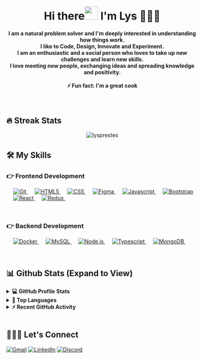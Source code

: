 <h1 align="center">Hi there<img src="https://media.giphy.com/media/hvRJCLFzcasrR4ia7z/giphy.gif" width="35"> I'm Lys 👩🏻‍💻 </h1>

<h4 align="center">
I am a natural problem solver and I'm deeply interested in understanding how things work. <br>
I like to Code, Design, Innovate and Experiment. <br>
I am an enthusiastic and a social person who loves to take up new challenges and learn new skills.<br>
I love meeting new people, exchanging ideas and spreading knowledge and positivity. <br>
<br>
⚡ Fun fact: I'm a great cook</h4> <br>

## 🔥 Streak Stats
<p align="center"><img align="center" src="https://github-readme-streak-stats.herokuapp.com/?user=lysprestes&theme=tokyonight" alt="lysprestes" /></p>

## 🛠️ My Skills

### 👉 Frontend Development
<p align="left"> 
  &emsp; 
  <a href="https://git-scm.com/" target="_blank"> 
   <img alt="Git" src="https://img.shields.io/badge/-Git-F05032?logo=git&logoColor=white&style=flat">
  </a>
  &emsp; 
  <a href="https://www.w3schools.com/html/" target="_blank"> 
   <img alt="HTML5" src="https://img.shields.io/badge/-HTML5-E34F26?logo=html5&logoColor=white&style=flat">
  </a>   
  &emsp;
  <a href="https://www.w3schools.com/css/" target="_blank">
    <img alt="CSS" src="https://img.shields.io/badge/-CSS3-1572B6?logo=css3&logoColor=white&style=flat">
  </a>
  &emsp;
  <a href="https://www.figma.com/" target="_blank">
    <img alt="Figma" src="https://img.shields.io/badge/-Figma-F24E1E?logo=figma&logoColor=white&style=flat">
  </a>
  &emsp;
  <a href="https://www.w3schools.com/js/" target="_blank">
    <img alt="Javascript" src="https://img.shields.io/badge/-Javascript-F7DF1E?logo=javascript&logoColor=white&style=flat">
  </a> 
   &emsp;
   <a href="https://getbootstrap.com/" target="_blank">
    <img alt="Bootstrap" src="https://img.shields.io/badge/-Bootstrap-7952B3?logo=bootstrap&logoColor=white&style=flat">
  </a> 
   &emsp;
  <a href="https://reactjs.org/" target="_blank"> 
    <img alt="React" src="https://img.shields.io/badge/-React-61DAFB?logo=react&logoColor=white&style=flat"/>
  </a>
&emsp; 
  <a href="https://redux.js.org/" target="_blank"> 
   <img alt="Redux" src="https://img.shields.io/badge/-Redux-7858b8?logo=redux&logoColor=white&style=flat">
  </a>
&emsp; 
</p>

<br/>

### 👉 Backend Development
<p align="left"> 
  &emsp; 
  <a href="https://www.docker.com" target="_blank"> 
   <img alt="Docker" src="https://img.shields.io/badge/-Docker-6ab6f0?logo=docker&logoColor=white&style=flat">
  </a>
  &emsp; 
  <a href="https://www.mysql.com" target="_blank"> 
   <img alt="MySQL" src="https://img.shields.io/badge/-MySQL-e09a2d?logo=mysql&logoColor=white&style=flat">
  </a>
  &emsp;
  <a href="https://nodejs.org" target="_blank"> 
   <img alt="Node.js" src="https://img.shields.io/badge/-Node.js-95c868?logo=node.js&logoColor=white&style=flat">
  </a>
  &emsp;
<a href="https://www.typescriptlang.org" target="_blank"> 
   <img alt="Typescript" src="https://img.shields.io/badge/-Typescript-174ea6?logo=typescript&logoColor=white&style=flat">
  </a>
  &emsp;
<a href="https://www.mongodb.com/" target="_blank"> 
   <img alt="MongoDB" src="https://img.shields.io/badge/-MongoDB-69ac62?logo=mongodb&logoColor=white&style=flat">
  </a>
  &emsp; 
</p>

<br/>

## 📊 Github Stats (Expand to View) 

<details> 
  <summary><b>💻 GitHub Profile Stats</b></summary>
  <br/>
  <p align="center">
    <a href="https://github.com/lysprestes"><img align="center" src="https://github-readme-stats.vercel.app/api?username=lysprestes&show_icons=true&locale=en&theme=tokyonight" alt="lysprestes" alt="lysprestes" width="495px"/></a>
	</p>
  <br/>
</details>


<details> 
  <summary><b>💫 Top Languages</b></summary>
  <br/>
  <p align="center">
    <a href="https://github.com/lysprestes"><img alt="Lys's top used languages" align="center" src="https://github-readme-stats.vercel.app/api/top-langs/?username=lysprestes&layout=compact&theme=tokyonight" alt="lysprestes" width="495px"/></a>
	</p>
  <br/>
  <b>Note:</b> Top languages is only a metric of the languages my public code consists of and doesn't reflect experience or skill level.
  </p>
</details>


<details>
  <summary><b>⚡ Recent GitHub Activity</b></summary>
  <br/>
   <a href="https://github.com/lysprestes"><img alt="Lys's Activity Graph" align="center" src="https://activity-graph.herokuapp.com/graph?username=lysprestes&custom_title=Lys%20Prestes's%20Contribution%20Graph&theme=react-dark" alt="lysprestes"/></a>
  <br/>

</details>

<br/>

## 🙋🏻‍♀️ Let's Connect
<p align="center">


[![Gmail](https://img.shields.io/badge/Gmail-D14836?style=for-the-badge&logo=gmail&logoColor=white)](mailto:lysprestes@gmail.com)
[![LinkedIn](https://img.shields.io/badge/linkedin-%230077B5.svg?style=for-the-badge&logo=linkedin&logoColor=white)](https://linkedin.com/in/lysprestes)
[![Discord](https://img.shields.io/badge/Discord-%237289DA.svg?style=for-the-badge&logo=discord&logoColor=white)](https://discord.com/users/Hikari#1477)
</p>

